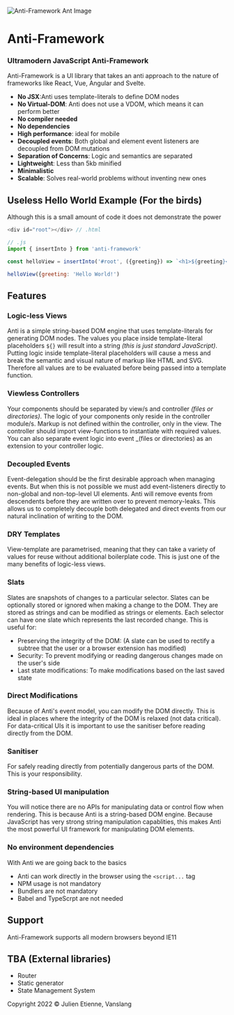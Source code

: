 ![Anti-Framework Ant Image](https://github.com/julienetie/anti-framework/blob/06398a8ab78780795e143689c2c4ccc426455bb3/anti-framework.webp?raw=true)
# Anti-Framework

### Ultramodern JavaScript Anti-Framework

Anti-Framework is a UI library that takes an anti approach to the nature of frameworks like React, Vue, Angular and Svelte.

- **No JSX**:Anti uses template-literals to define DOM nodes
- **No Virtual-DOM**: Anti does not use a VDOM, which means it can perform better
- **No compiler needed** 
- **No dependencies**
- **High performance**: ideal for mobile
- **Decoupled events**: Both global and element event listeners are decoupled from DOM mutations 
- **Separation of Concerns**: Logic and semantics are separated
- **Lightweight**: Less than 5kb minified
- **Minimalistic**
- **Scalable**: Solves real-world problems without inventing new ones

## Useless Hello World Example (For the birds)
Although this is a small amount of code it does not demonstrate the power
```javascript
<div id="root"></div> // .html

// .js
import { insertInto } from 'anti-framework'

const helloView = insertInto('#root', ({greeting}) => `<h1>${greeting}</h1>`)

helloView({greeting: 'Hello World!')
```
## Features 

### Logic-less Views
Anti is a simple string-based DOM engine that uses template-literals for generating DOM nodes. The values you place inside template-literal placeholders `${}` will result into a string _(this is just standard JavaScript)_. Putting logic inside template-literal placeholders will cause a mess and break the semantic and visual nature of markup like HTML and SVG. Therefore all values are to be evaluated before being passed into a template function.

### Viewless Controllers
Your components should be separated by view/s and controller _(files or directories)_. The logic of your components only reside in the controller module/s. Markup is not defined within the controller, only in the view. The controller should import view-functions to instantiate with required values.
You can also separate event logic into event _(files or directories) as an extension to your controller logic.

### Decoupled Events 
Event-delegation should be the first desirable approach when managing events. But when this is not possible we must add event-listeners directly to non-global and non-top-level UI elements. Anti will remove events from descendents before they are written over to prevent memory-leaks. This allows us to completely decouple both delegated and direct events from our natural inclination of writing to the DOM.

### DRY Templates
View-template are parametrised, meaning that they can take a variety of values for reuse without additional boilerplate code.
This is just one of the many benefits of logic-less views.

### Slats
Slates are snapshots of changes to a particular selector. Slates can be optionally stored or ignored when making a change to the DOM.
They are stored as strings and can be modified as strings or elements. Each selector can have one slate which represents the last recorded change. 
This is useful for:
- Preserving the integrity of the DOM: (A slate can be used to rectify a subtree that the user or a browser extension has modified) 
- Security: To prevent modifying or reading dangerous changes made on the user's side
- Last state modifications: To make modifications based on the last saved state

### Direct Modifications
Because of Anti's event model, you can modify the DOM directly. This is ideal in places where the integrity of the DOM is relaxed (not data critical).
For data-critical UIs it is important to use the sanitiser before reading directly from the DOM.

### Sanitiser
For safely reading directly from potentially dangerous parts of the DOM. This is your responsibility.

### String-based UI manipulation
You will notice there are no APIs for manipulating data or control flow when rendering. This is because Anti is a string-based DOM engine.
Because JavaScript has very strong string manipulation capablities, this makes Anti the most powerful UI framework for manipulating DOM elements.

### No environment dependencies
With Anti we are going back to the basics
- Anti can work directly in the browser using the `<script...` tag
- NPM usage is not mandatory
- Bundlers are not mandatory
- Babel and TypeScrpt are not needed 

## Support
Anti-Framework supports all modern browsers beyond IE11

## TBA (External libraries) 
- Router
- Static generator
- State Management System

Copyright 2022 © Julien Etienne, Vanslang 

